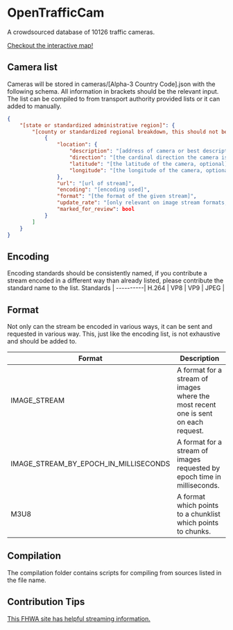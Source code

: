 # OpenTrafficCam
A crowdsourced database of 10126 traffic cameras.

[Checkout the interactive map!](http://otc.armchairresearch.org/map)

## Camera list
Cameras will be stored in cameras/[Alpha-3 Country Code].json with the following schema.  All information in brackets should be the relevant input.
The list can be compiled to from transport authority provided lists or it can added to manually.
```json
{
    "[state or standardized administrative region]": {
        "[county or standardized regional breakdown, this should not be skipped but if not applicable or unknown use 'other']": [
            {
                "location": {
                    "description": "[address of camera or best description of location]",
                    "direction": "[the cardinal direction the camera is facing, optional]",
                    "latitude": "[the latitude of the camera, optional]",
                    "longitude": "[the longitude of the camera, optional]"
                },
                "url": "[url of stream]",
                "encoding": "[encoding used]",
                "format": "[the format of the given stream]",
                "update_rate": "[only relevant on image stream formats, and even then is optional, but provides the rate at which the image provided can be pinged for an update]",
                "marked_for_review": bool
            }
        ]
    }
}
```

## Encoding
Encoding standards should be consistently named, if you contribute a stream encoded in a different way than already listed, please contribute the standard name to the list.
Standards |
----------|
H.264 |
VP8 |
VP9 |
JPEG |

## Format
Not only can the stream be encoded in various ways, it can be sent and requested in various way.  This, just like the encoding list, is not exhaustive and should be added to.

Format | Description
-------|------------
IMAGE_STREAM | A format for a stream of images where the most recent one is sent on each request.
IMAGE_STREAM_BY_EPOCH_IN_MILLISECONDS | A format for a stream of images requested by epoch time in milliseconds.
M3U8 | A format which points to a chunklist which points to chunks.

## Compilation
The compilation folder contains scripts for compiling from sources listed in the file name.

## Contribution Tips

[This FHWA site has helpful streaming information.](https://ops.fhwa.dot.gov/publications/fhwahop19037/appb.htm)
